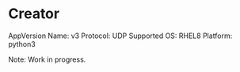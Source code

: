 # Creator

  AppVersion Name: v3
  Protocol: UDP
  Supported OS: RHEL8
  Platform: python3
  
Note: Work in progress.
